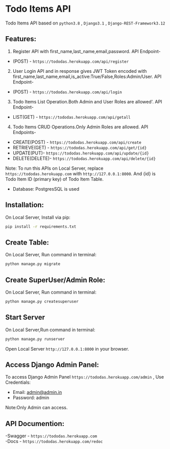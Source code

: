 # Todo Items API
Todo Items API based on `python3.8` , `Django3.1` , `Django-REST-Framework3.12`

## Features:
1. Register API with first_name,last_name,email,password. API Endpoint-
- (POST) - `https://tododas.herokuapp.com/api/register`
2. User Login API and in response gives JWT Token encoded with first_name,last_name,email,is_active:True/False,Roles:Admin/User. API Endpoint-
- (POST) - `https://tododas.herokuapp.com/api/login` 
3. Todo Items List Operation.Both Admin and User Roles are allowed'. API Endpoint-
- LIST(GET) - `https://tododas.herokuapp.com/api/getall`
4. Todo Items CRUD Operations.Only Admin Roles are allowed. API Endpoints- 
-  CREATE(POST) - `https://tododas.herokuapp.com/api/create`
- RETRIEVE(GET) - `https://tododas.herokuapp.com/api/get/{id}`
- UPDATE(PUT)- `https://tododas.herokuapp.com/api/update/{id}`
- DELETE(DELETE)- `https://tododas.herokuapp.com/api/delete/{id}` 

Note: To run this APIs on Local Server, replace `https://tododas.herokuapp.com` with `http://127.0.0.1:8000`. And {id} is Todo Item ID (primary key) of Todo Item Table.

- Database: PostgresSQL is used

## Installation:
On Local Server, Install via pip: 
```bash
pip install -r requirements.txt
```

## Create Table:
On Local Server, Run command in terminal:
```bash
python manage.py migrate
```

## Create SuperUser/Admin Role:
On Local Server, Run command in terminal:
```bash
python manage.py createsuperuser
```

## Start Server
On Local Server,Run command in terminal:
```bash
python manage.py runserver
```
Open Local Server `http://127.0.0.1:8000` in your browser.

## Access Django Admin Panel:
To access Django Admin Panel `https://tododas.herokuapp.com/admin` , Use Credentials: 
- Email: admin@admin.in 
- Password: admin

Note:Only Admin can access.

## API Documention:
-Swagger - `https://tododas.herokuapp.com`  
-Docs - `https://tododas.herokuapp.com/redoc` 
